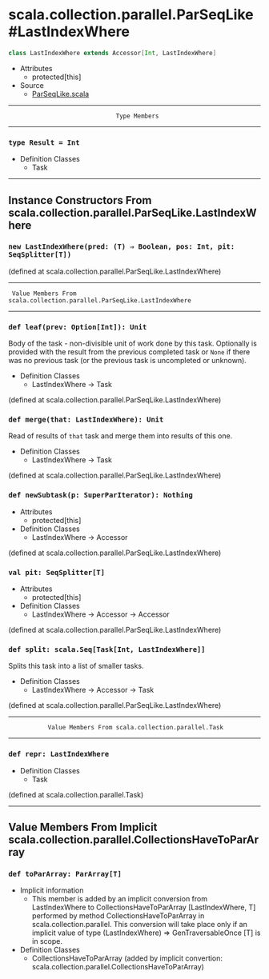 
#             scala.collection.parallel.ParSeqLike#LastIndexWhere             #

```scala
class LastIndexWhere extends Accessor[Int, LastIndexWhere]
```

* Attributes
  * protected[this]
* Source
  * [ParSeqLike.scala](https://github.com/scala/scala/tree/6d09a1ba5f/src/library/scala/collection/parallel/ParSeqLike.scala#L1)


--------------------------------------------------------------------------------
                                  Type Members
--------------------------------------------------------------------------------


### `type Result = Int`                                                      ###

* Definition Classes
  * Task


--------------------------------------------------------------------------------
 Instance Constructors From scala.collection.parallel.ParSeqLike.LastIndexWhere
--------------------------------------------------------------------------------


### `new LastIndexWhere(pred: (T) ⇒ Boolean, pos: Int, pit: SeqSplitter[T])` ###

(defined at scala.collection.parallel.ParSeqLike.LastIndexWhere)


--------------------------------------------------------------------------------
     Value Members From scala.collection.parallel.ParSeqLike.LastIndexWhere
--------------------------------------------------------------------------------


### `def leaf(prev: Option[Int]): Unit`                                      ###

Body of the task - non-divisible unit of work done by this task. Optionally is
provided with the result from the previous completed task or `None` if there was
no previous task (or the previous task is uncompleted or unknown).

* Definition Classes
  * LastIndexWhere → Task

(defined at scala.collection.parallel.ParSeqLike.LastIndexWhere)


### `def merge(that: LastIndexWhere): Unit`                                  ###

Read of results of `that` task and merge them into results of this one.

* Definition Classes
  * LastIndexWhere → Task

(defined at scala.collection.parallel.ParSeqLike.LastIndexWhere)


### `def newSubtask(p: SuperParIterator): Nothing`                           ###

* Attributes
  * protected[this]
* Definition Classes
  * LastIndexWhere → Accessor

(defined at scala.collection.parallel.ParSeqLike.LastIndexWhere)


### `val pit: SeqSplitter[T]`                                                ###

* Attributes
  * protected[this]
* Definition Classes
  * LastIndexWhere → Accessor → Accessor

(defined at scala.collection.parallel.ParSeqLike.LastIndexWhere)


### `def split: scala.Seq[Task[Int, LastIndexWhere]]`                        ###

Splits this task into a list of smaller tasks.

* Definition Classes
  * LastIndexWhere → Accessor → Task

(defined at scala.collection.parallel.ParSeqLike.LastIndexWhere)


--------------------------------------------------------------------------------
               Value Members From scala.collection.parallel.Task
--------------------------------------------------------------------------------


### `def repr: LastIndexWhere`                                               ###

* Definition Classes
  * Task

(defined at scala.collection.parallel.Task)


--------------------------------------------------------------------------------
Value Members From Implicit scala.collection.parallel.CollectionsHaveToParArray
--------------------------------------------------------------------------------


### `def toParArray: ParArray[T]`                                            ###

* Implicit information
  * This member is added by an implicit conversion from LastIndexWhere to
    CollectionsHaveToParArray [LastIndexWhere, T] performed by method
    CollectionsHaveToParArray in scala.collection.parallel. This conversion will
    take place only if an implicit value of type (LastIndexWhere) ⇒
    GenTraversableOnce [T] is in scope.
* Definition Classes
  * CollectionsHaveToParArray
(added by implicit convertion: scala.collection.parallel.CollectionsHaveToParArray)
